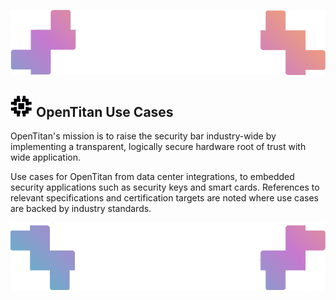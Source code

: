 ![Header image](../images/ottop.png)
## ![OpenTitan logo](../images/otlogo.png) OpenTitan Use Cases

OpenTitan's mission is to raise the security bar industry-wide by implementing a transparent, logically secure hardware root of trust with wide application.

Use cases for OpenTitan from data center integrations, to embedded security applications such as security keys and smart cards. 
References to relevant specifications and certification targets are noted where use cases are backed by industry standards.

![Header image](../images/otbot.png)
